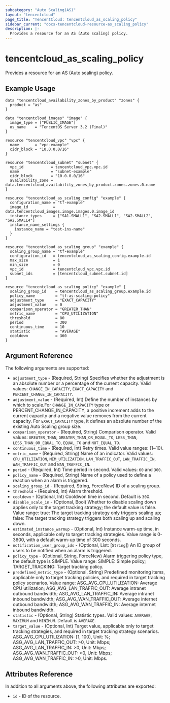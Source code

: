 ```yaml
---
subcategory: "Auto Scaling(AS)"
layout: "tencentcloud"
page_title: "TencentCloud: tencentcloud_as_scaling_policy"
sidebar_current: "docs-tencentcloud-resource-as_scaling_policy"
description: |-
  Provides a resource for an AS (Auto scaling) policy.
---
```


# tencentcloud_as_scaling_policy

Provides a resource for an AS (Auto scaling) policy.

## Example Usage

```hcl
data "tencentcloud_availability_zones_by_product" "zones" {
  product = "as"
}

data "tencentcloud_images" "image" {
  image_type = ["PUBLIC_IMAGE"]
  os_name    = "TencentOS Server 3.2 (Final)"
}

resource "tencentcloud_vpc" "vpc" {
  name       = "vpc-example"
  cidr_block = "10.0.0.0/16"
}

resource "tencentcloud_subnet" "subnet" {
  vpc_id            = tencentcloud_vpc.vpc.id
  name              = "subnet-example"
  cidr_block        = "10.0.0.0/16"
  availability_zone = data.tencentcloud_availability_zones_by_product.zones.zones.0.name
}

resource "tencentcloud_as_scaling_config" "example" {
  configuration_name = "tf-example"
  image_id           = data.tencentcloud_images.image.images.0.image_id
  instance_types     = ["SA1.SMALL1", "SA2.SMALL1", "SA2.SMALL2", "SA2.SMALL4"]
  instance_name_settings {
    instance_name = "test-ins-name"
  }
}

resource "tencentcloud_as_scaling_group" "example" {
  scaling_group_name = "tf-example"
  configuration_id   = tencentcloud_as_scaling_config.example.id
  max_size           = 1
  min_size           = 0
  vpc_id             = tencentcloud_vpc.vpc.id
  subnet_ids         = [tencentcloud_subnet.subnet.id]
}

resource "tencentcloud_as_scaling_policy" "example" {
  scaling_group_id    = tencentcloud_as_scaling_group.example.id
  policy_name         = "tf-as-scaling-policy"
  adjustment_type     = "EXACT_CAPACITY"
  adjustment_value    = 0
  comparison_operator = "GREATER_THAN"
  metric_name         = "CPU_UTILIZATION"
  threshold           = 80
  period              = 300
  continuous_time     = 10
  statistic           = "AVERAGE"
  cooldown            = 360
}
```

## Argument Reference

The following arguments are supported:

* `adjustment_type` - (Required, String) Specifies whether the adjustment is an absolute number or a percentage of the current capacity. Valid values: `CHANGE_IN_CAPACITY`, `EXACT_CAPACITY` and `PERCENT_CHANGE_IN_CAPACITY`.
* `adjustment_value` - (Required, Int) Define the number of instances by which to scale.For `CHANGE_IN_CAPACITY` type or PERCENT_CHANGE_IN_CAPACITY, a positive increment adds to the current capacity and a negative value removes from the current capacity. For `EXACT_CAPACITY` type, it defines an absolute number of the existing Auto Scaling group size.
* `comparison_operator` - (Required, String) Comparison operator. Valid values: `GREATER_THAN`, `GREATER_THAN_OR_EQUAL_TO`, `LESS_THAN`, `LESS_THAN_OR_EQUAL_TO`, `EQUAL_TO` and `NOT_EQUAL_TO`.
* `continuous_time` - (Required, Int) Retry times. Valid value ranges: (1~10).
* `metric_name` - (Required, String) Name of an indicator. Valid values: `CPU_UTILIZATION`, `MEM_UTILIZATION`, `LAN_TRAFFIC_OUT`, `LAN_TRAFFIC_IN`, `WAN_TRAFFIC_OUT` and `WAN_TRAFFIC_IN`.
* `period` - (Required, Int) Time period in second. Valid values: `60` and `300`.
* `policy_name` - (Required, String) Name of a policy used to define a reaction when an alarm is triggered.
* `scaling_group_id` - (Required, String, ForceNew) ID of a scaling group.
* `threshold` - (Required, Int) Alarm threshold.
* `cooldown` - (Optional, Int) Cooldwon time in second. Default is `30`0.
* `disable_scale_in` - (Optional, Bool) Whether to disable scaling down applies only to the target tracking strategy; the default value is false. Value range: true: The target tracking strategy only triggers scaling up; false: The target tracking strategy triggers both scaling up and scaling down.
* `estimated_instance_warmup` - (Optional, Int) Instance warm-up time, in seconds, applicable only to target tracking strategies. Value range is 0-3600, with a default warm-up time of 300 seconds.
* `notification_user_group_ids` - (Optional, List: [`String`]) An ID group of users to be notified when an alarm is triggered.
* `policy_type` - (Optional, String, ForceNew) Alarm triggering policy type, the default type is SIMPLE. Value range: SIMPLE: Simple policy; TARGET_TRACKING: Target tracking policy.
* `predefined_metric_type` - (Optional, String) Predefined monitoring items, applicable only to target tracking policies, and required in target tracking policy scenarios. Value range: ASG_AVG_CPU_UTILIZATION: Average CPU utilization; ASG_AVG_LAN_TRAFFIC_OUT: Average intranet outbound bandwidth; ASG_AVG_LAN_TRAFFIC_IN: Average intranet inbound bandwidth; ASG_AVG_WAN_TRAFFIC_OUT: Average internet outbound bandwidth; ASG_AVG_WAN_TRAFFIC_IN: Average internet inbound bandwidth.
* `statistic` - (Optional, String) Statistic types. Valid values: `AVERAGE`, `MAXIMUM` and `MINIMUM`. Default is `AVERAGE`.
* `target_value` - (Optional, Int) Target value, applicable only to target tracking strategies, and required in target tracking strategy scenarios. ASG_AVG_CPU_UTILIZATION: [1, 100), Unit: %; ASG_AVG_LAN_TRAFFIC_OUT: >0, Unit: Mbps; ASG_AVG_LAN_TRAFFIC_IN: >0, Unit: Mbps; ASG_AVG_WAN_TRAFFIC_OUT: >0, Unit: Mbps; ASG_AVG_WAN_TRAFFIC_IN: >0, Unit: Mbps.

## Attributes Reference

In addition to all arguments above, the following attributes are exported:

* `id` - ID of the resource.



